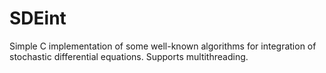 # SDEint
Simple C implementation of some well-known algorithms for integration of stochastic differential equations. Supports multithreading.

